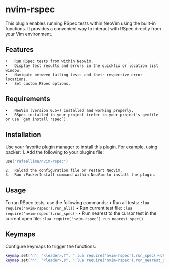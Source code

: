 # nvim-rspec

This plugin enables running RSpec tests within NeoVim using the built-in functions. It provides a convenient way to interact with RSpec directly from your Vim environment.

## Features
	•	Run RSpec tests from within NeoVim.
	•	Display test results and errors in the quickfix or location list window.
	•	Navigate between failing tests and their respective error locations.
	•	Set custom RSpec options.

## Requirements
	•	NeoVim (version 0.5+) installed and working properly.
	•	RSpec installed in your project (refer to your project's gemfile or use `gem install rspec`).

## Installation

Use your favorite plugin manager to install this plugin. For example, using packer:
	1.	Add the following to your plugins file:
```lua
use("rafaellima/nvim-rspec")
```
	2.	Reload the configuration file or restart NeoVim.
	3.	Run ﻿:PackerInstall command within NeoVim to install the plugin.

## Usage

To run RSpec tests, use the following commands:
	•	Run all tests:
  `:lua require('nvim-rspec').run_all()`
	•	Run current test file:
  `:lua require('nvim-rspec').run_spec()`
 •	Run nearest to the cursor test in the current open file: 
  `:lua require('nvim-rspec').run_nearest_spec()`

## Keymaps

Configure keymaps to trigger the functions:

```lua
keymap.set("n", "<leader>,f", ":lua require('nvim-rspec').run_spec()<CR>") -- run spec for the current file
keymap.set("n", "<leader>,s", ":lua require('nvim-rspec').run_nearest_spec()<CR>") -- run nearest spec based on the current file and line
```
